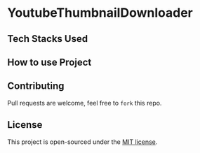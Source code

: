 # YoutubeThumbnailDownloader


## Tech Stacks Used

## How to use Project

## Contributing
Pull requests are welcome, feel free to ```fork``` this repo.

## License
This project is open-sourced under the [MIT license]().
